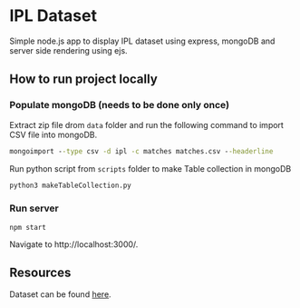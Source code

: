 # IPL Dataset

Simple node.js app to display IPL dataset using express, mongoDB and server side rendering using ejs.

## How to run project locally

### Populate mongoDB (needs to be done only once)

Extract zip file drom `data` folder and run the following command to import CSV file into mongoDB.

```cmd
mongoimport --type csv -d ipl -c matches matches.csv --headerline
```

Run python script from `scripts` folder to make Table collection in mongoDB

```cmd
python3 makeTableCollection.py
```

### Run server

```
npm start
```

Navigate to http://localhost:3000/.

## Resources

Dataset can be found [here](http://hck.re/A1Fz4c).

